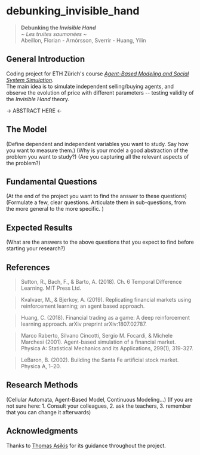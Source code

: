 # debunking_invisible_hand

> __Debunking the *Invisible Hand*__  
> *~ Les truites saumonées ~*  
> Abeillon, Florian - Arnórsson, Sverrir - Huang, Yilin

## General Introduction

Coding project for ETH Zürich's course *[Agent-Based Modeling and Social System Simulation](https://coss.ethz.ch/education/ABM.html)*.  
The main idea is to simulate independent selling/buying agents, and observe the evolution of price with different parameters -- testing validity of the *Invisible Hand* theory.  

-> ABSTRACT HERE <-

## The Model

(Define dependent and independent variables you want to study. Say how you want to measure them.) (Why is your model a good abstraction of the problem you want to study?) (Are you capturing all the relevant aspects of the problem?)


## Fundamental Questions

(At the end of the project you want to find the answer to these questions)
(Formulate a few, clear questions. Articulate them in sub-questions, from the more general to the more specific. )


## Expected Results

(What are the answers to the above questions that you expect to find before starting your research?)


## References 

> Sutton, R., Bach, F., & Barto, A. (2018). Ch. 6 Temporal Difference Learning. MIT Press Ltd.  

> Kvalvaer, M., & Bjerkoy, A. (2019). Replicating financial markets using reinforcement learning; an agent based approach.  

> Huang, C. (2018). Financial trading as a game: A deep reinforcement learning approach. arXiv preprint arXiv:1807.02787.  

> Marco Raberto, Silvano Cincotti, Sergio M. Focardi, & Michele Marchesi (2001). Agent-based simulation of a financial market. Physica A: Statistical Mechanics and its Applications, 299(1), 319-327.  

> LeBaron, B. (2002). Building the Santa Fe artificial stock market. Physica A, 1–20.


## Research Methods

(Cellular Automata, Agent-Based Model, Continuous Modeling...) (If you are not sure here: 1. Consult your colleagues, 2. ask the teachers, 3. remember that you can change it afterwards)

## Acknowledgments
Thanks to [Thomas Asikis](https://github.com/asikist-ethz) for its guidance throughout the project.
